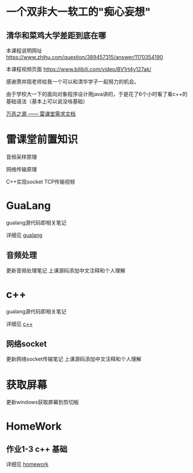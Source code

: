 # 一个双非大一软工的"痴心妄想"

## 清华和菜鸡大学差距到底在哪

本课程说明网址
https://www.zhihu.com/question/389457315/answer/1170354190

本课程视频页面
https://www.bilibili.com/video/BV1rt4y127ak/

感谢萧井陌老师给我一个可以和清华学子一起努力的机会。

由于学校大一下的面向对象程序设计用java讲的，于是花了6个小时看了看c++的基础语法（基本上可以说没啥基础）

[万恶之源 —— 雷课堂需求文档](清华自动化大一C++课的“大”作业需求文档.md)

# 雷课堂前置知识

音频采样原理

网络传输原理

C++实现socket TCP传输视频

# GuaLang
gualang源代码即相关笔记

详细见 [gualang](./gualang)

## 音频处理

更新音频处理笔记
上课源码添加中文注释和个人理解

# c++
gualang源代码即相关笔记

详细见 [c++](./c++)

## 网络socket

更新网络socket传输笔记
上课源码添加中文注释和个人理解

# 获取屏幕

更新windows获取屏幕到剪切板

# HomeWork

## 作业1-3 c++ 基础

详细见 [homework](./homework) 

